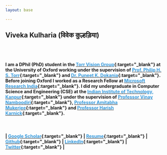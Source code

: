 ```yaml
---
layout: base

---
```

## Viveka Kulharia (विवेक कुल्हड़िया)

<br/><br/>

#### I am a DPhil (PhD) student in the [<font color="#3498DB">Torr Vision Group</font>](http://www.robots.ox.ac.uk/~tvg/){:target="_blank"} at the University of Oxford working under the supervision of [<font color="#3498DB">Prof. Philip H. S. Torr</font>](http://www.robots.ox.ac.uk/~phst/){:target="_blank"} and [<font color="#3498DB">Dr. Puneet K. Dokania</font>](https://puneetkdokania.github.io/){:target="_blank"}. Before joining Oxford I worked as a Research Fellow at [<font color="#3498DB">Microsoft Research India</font>](https://www.microsoft.com/en-us/research/lab/microsoft-research-india/){:target="_blank"}. I did my undergraduate in Computer Science and Engineering (CSE) at the [<font color="#3498DB">Indian Institute of Technology, Kanpur</font>](http://www.cse.iitk.ac.in/){:target="_blank"} under the supervision of [<font color="#3498DB">Professor Vinay Namboodiri</font>](http://www.cse.iitk.ac.in/users/vinaypn/){:target="_blank"}, [<font color="#3498DB">Professor Amitabha Mukerjee</font>](http://www.cse.iitk.ac.in/users/amit/){:target="_blank"} and [<font color="#3498DB">Professor Harish Karnick</font>](http://www.iitk.ac.in/new/dr-harish-karnick){:target="_blank"}.

<br />

#### | [<font color="#3498DB">Google Scholar</font>](https://scholar.google.com/citations?user=wjrOaIIAAAAJ){:target="_blank"} | [<font color="#3498DB">Resume</font>](https://vivkul.github.io/static/resume.pdf){:target="_blank"} | [<font color="#3498DB">Github</font>](http://github.com/vivkul){:target="_blank"} | [<font color="#3498DB">LinkedIn</font>](https://www.linkedin.com/in/vivkul/){:target="_blank"} | [<font color="#3498DB">Twitter</font>](https://twitter.com/vivekakulharia){:target="_blank"} |
